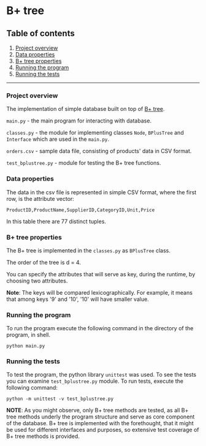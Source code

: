 # B+ tree 

## Table of contents
1. [Project overview](#project-overview)
2. [Data properties](#data-properties)
3. [B+ tree properties](#b-tree-properties)
4. [Running the program](#running-the-program)
5. [Running the tests](#running-the-tests)

---

### <a name="project-overview"></a> Project overview 
The implementation of simple database built on top of [B+ tree](https://en.wikipedia.org/wiki/B%2B_tree). 

`main.py` - the main program for interacting with database.

`classes.py` - the module for implementing classes `Node`, `BPlusTree` and `Interface` which are used in the `main.py`.

`orders.csv` - sample data file, consisting of products' data in CSV format.

`test_bplustree.py` - module for testing the B+ tree functions.

### <a name="data-properties"></a> Data properties

The data in the csv file is represented in simple CSV format, where the first row, is the attribute vector: 
```
ProductID,ProductName,SupplierID,CategoryID,Unit,Price
```
In this table there are 77 distinct tuples. 

### <a name="b-tree-properties"></a> B+ tree properties

The B+ tree is implemented in the `classes.py` as `BPlusTree` class. 

The order of the tree is d = 4.

You can specify the attributes that will serve as key, during the runtime, by choosing two attributes. 

**Note**: The keys will be compared lexicographically. For example, it means that among keys '9' and '10', '10' will have smaller value. 

### <a name="running-the-program"></a> Running the program

To run the program execute the following command in the directory of the program, in shell. 
```shell
python main.py
```

### <a name="running-the-tests"></a> Running the tests

To test the program, the python library `unittest` was used. To see the tests you can examine `test_bplustree.py` module. To run tests, execute the following command:

```shell
python -m unittest -v test_bplustree.py
```

**NOTE**: As you might observe, only B+ tree methods are tested, as all B+ tree methods underly the program structure and serve as core component of the database. B+ tree is implemented with the forethought, that it might be used for different interfaces and purposes, so extensive test coverage of B+ tree methods is provided.   
